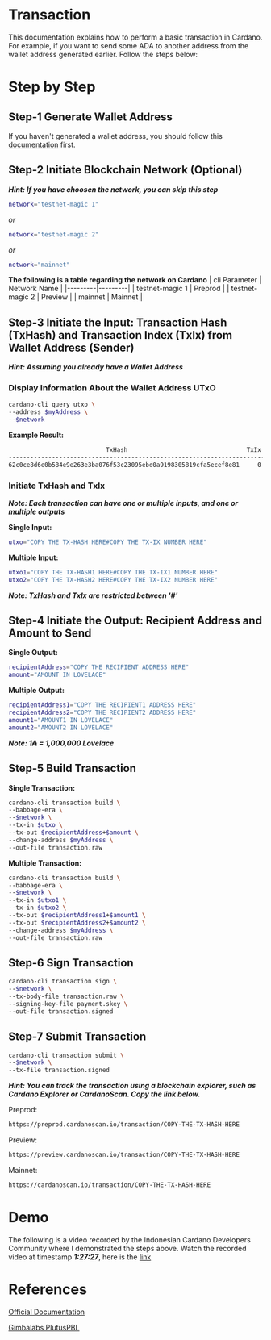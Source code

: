 # Transaction

This documentation explains how to perform a basic transaction in Cardano. For example, if you want to send some ADA to another address from the wallet address generated earlier. Follow the steps below:

# Step by Step

## Step-1 Generate Wallet Address

If you haven't generated a wallet address, you should follow this [documentation](https://github.com/ValdryanIvandito/cardano-cli-simplified/blob/main/1-generate-wallet-address.md) first.

## Step-2 Initiate Blockchain Network (Optional)

**_Hint: If you have choosen the network, you can skip this step_**

```bash
network="testnet-magic 1"
```

_or_

```bash
network="testnet-magic 2"
```

_or_

```bash
network="mainnet"
```

**The following is a table regarding the network on Cardano**
| cli Parameter | Network Name |
|---------|---------|
| testnet-magic 1 | Preprod |
| testnet-magic 2 | Preview |
| mainnet | Mainnet |

## Step-3 Initiate the Input: Transaction Hash (TxHash) and Transaction Index (TxIx) from Wallet Address (Sender)

**_Hint: Assuming you already have a Wallet Address_**

### Display Information About the Wallet Address UTxO

```bash
cardano-cli query utxo \
--address $myAddress \
--$network
```

**Example Result:**

```bash
                           TxHash                                 TxIx        Amount
--------------------------------------------------------------------------------------
62c0ce8d6e0b584e9e263e3ba076f53c23095ebd0a9198305819cfa5ecef8e81     0        1000000000 lovelace + TxOutDatumNone
```

### Initiate TxHash and TxIx

**_Note: Each transaction can have one or multiple inputs, and one or multiple outputs_**

**Single Input:**

```bash
utxo="COPY THE TX-HASH HERE#COPY THE TX-IX NUMBER HERE"
```

**Multiple Input:**

```bash
utxo1="COPY THE TX-HASH1 HERE#COPY THE TX-IX1 NUMBER HERE"
utxo2="COPY THE TX-HASH2 HERE#COPY THE TX-IX2 NUMBER HERE"
```

**_Note: TxHash and TxIx are restricted between '#'_**

## Step-4 Initiate the Output: Recipient Address and Amount to Send

**Single Output:**

```bash
recipientAddress="COPY THE RECIPIENT ADDRESS HERE"
amount="AMOUNT IN LOVELACE"
```

**Multiple Output:**

```bash
recipientAddress1="COPY THE RECIPIENT1 ADDRESS HERE"
recipientAddress2="COPY THE RECIPIENT2 ADDRESS HERE"
amount1="AMOUNT1 IN LOVELACE"
amount2="AMOUNT2 IN LOVELACE"
```

**_Note: 1₳ = 1,000,000 Lovelace_**

## Step-5 Build Transaction

**Single Transaction:**

```bash
cardano-cli transaction build \
--babbage-era \
--$network \
--tx-in $utxo \
--tx-out $recipientAddress+$amount \
--change-address $myAddress \
--out-file transaction.raw
```

**Multiple Transaction:**

```bash
cardano-cli transaction build \
--babbage-era \
--$network \
--tx-in $utxo1 \
--tx-in $utxo2 \
--tx-out $recipientAddress1+$amount1 \
--tx-out $recipientAddress2+$amount2 \
--change-address $myAddress \
--out-file transaction.raw
```

## Step-6 Sign Transaction

```bash
cardano-cli transaction sign \
--$network \
--tx-body-file transaction.raw \
--signing-key-file payment.skey \
--out-file transaction.signed
```

## Step-7 Submit Transaction

```bash
cardano-cli transaction submit \
--$network \
--tx-file transaction.signed
```

**_Hint: You can track the transaction using a blockchain explorer, such as Cardano Explorer or CardanoScan. Copy the link below._**

Preprod:

```bash
https://preprod.cardanoscan.io/transaction/COPY-THE-TX-HASH-HERE
```

Preview:

```bash
https://preview.cardanoscan.io/transaction/COPY-THE-TX-HASH-HERE
```

Mainnet:

```bash
https://cardanoscan.io/transaction/COPY-THE-TX-HASH-HERE
```

# Demo

The following is a video recorded by the Indonesian Cardano Developers Community where I demonstrated the steps above. Watch the recorded video at timestamp **_1:27:27_**, here is the [link](https://youtu.be/03hXLZ_07N0?list=PLUj8499OocHiL8gXPv8wMlLW-zIcyYdrQ)

# References

[Official Documentation](https://docs.cardano.org/development-guidelines/use-cli/)

[Gimbalabs PlutusPBL](https://plutuspbl.io/modules/102/slts)
